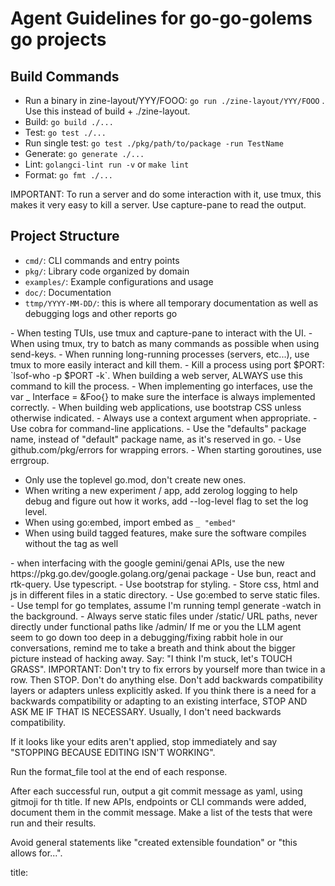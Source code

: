 # Agent Guidelines for go-go-golems go projects

## Build Commands
- Run a binary in zine-layout/YYY/FOOO: `go run ./zine-layout/YYY/FOOO` . Use this instead of build + ./zine-layout.
- Build: `go build ./...`
- Test: `go test ./...`
- Run single test: `go test ./pkg/path/to/package -run TestName`
- Generate: `go generate ./...`
- Lint: `golangci-lint run -v` or `make lint`
- Format: `go fmt ./...`

IMPORTANT: To run a server and do some interaction with it, use tmux, this makes it very easy to kill a server. 
Use capture-pane to read the output.

## Project Structure
- `cmd/`: CLI commands and entry points
- `pkg/`: Library code organized by domain
- `examples/`: Example configurations and usage
- `doc/`: Documentation
- `ttmp/YYYY-MM-DD/`: this is where all temporary documentation as well as debugging logs and other reports go

<runningProcessesGuidelines>
- When testing TUIs, use tmux and capture-pane to interact with the UI.
- When using tmux, try to batch as many commands as possible when using send-keys.
- When running long-running processes (servers, etc...), use tmux to more easily interact and kill them.
- Kill a process using port $PORT: `lsof-who -p $PORT -k`. When building a web server, ALWAYS use this command to kill the process.
</runningProcessesGuidelines>

<goGuidelines>
- When implementing go interfaces, use the var _ Interface = &Foo{} to make sure the interface is always implemented correctly.
- When building web applications, use bootstrap CSS unless otherwise indicated.
- Always use a context argument when appropriate.
- Use cobra for command-line applications.
- Use the "defaults" package name, instead of "default" package name, as it's reserved in go.
- Use github.com/pkg/errors for wrapping errors.
- When starting goroutines, use errgroup.

- Only use the toplevel go.mod, don't create new ones.
- When writing a new experiment / app, add zerolog logging to help debug and figure out how it works, add --log-level flag to set the log level.
- When using go:embed, import embed as `_ "embed"`
- When using build tagged features, make sure the software compiles without the tag as well
</goGuidelines>

<libraryGuidelines>
- when interfacing with the google gemini/genai APIs, use the new https://pkg.go.dev/google.golang.org/genai package
</libraryGuidelines>

<webGuidelines>
- Use bun, react and rtk-query. Use typescript.
- Use bootstrap for styling.
- Store css, html and js in different files in a static directory.
- Use go:embed to serve static files.
- Use templ for go templates, assume I'm running templ generate -watch in the background.
- Always serve static files under /static/ URL paths, never directly under functional paths like /admin/
</webGuidelines>

<debuggingGuidelines>
If me or you the LLM agent seem to go down too deep in a debugging/fixing rabbit hole in our conversations, remind me to take a breath and think about the bigger picture instead of hacking away. Say: "I think I'm stuck, let's TOUCH GRASS".  IMPORTANT: Don't try to fix errors by yourself more than twice in a row. Then STOP. Don't do anything else.

</debuggingGuidelines>

<generalGuidelines>
Don't add backwards compatibility layers or adapters unless explicitly asked. If you think there is a need for a backwards compatibility or adapting to an existing interface, STOP AND ASK ME IF THAT IS NECESSARY. Usually, I don't need backwards compatibility.

If it looks like your edits aren't applied, stop immediately and say "STOPPING BECAUSE EDITING ISN'T WORKING".

Run the format_file tool at the end of each response.
</generalGuidelines>

<gitGuidelines>
After each successful run, output a git commit message as yaml, using gitmoji for th title.
If new APIs, endpoints or CLI commands were added, document them in the commit message.
Make a list of the tests that were run and their results.

Avoid general statements like "created extensible foundation" or "this allows for...".

title: <title>
description: <description>

and store in directory root as .git-commit-message.yaml
</gitGuidelines>
